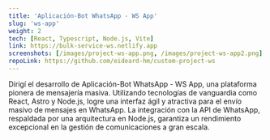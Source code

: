 ```yaml
---
title: 'Aplicación-Bot WhatsApp - WS App'
slug: 'ws-app'
weight: 2
tech: [React, Typescript, Node.js, Vite]
link: https://bulk-service-ws.netlify.app
screenshots: [/images/project-ws-app.png, /images/project-ws-app2.png]
repoLink: https://github.com/eideard-hm/custom-project-ws
---
```


Dirigí el desarrollo de Aplicación-Bot WhatsApp - WS App, una plataforma pionera de mensajería masiva. Utilizando tecnologías de vanguardia como React, Astro y Node.js, logre una interfaz ágil y atractiva para el envío masivo de mensajes en WhatsApp. La integración con la API de WhatsApp, respaldada por una arquitectura en Node.js, garantiza un rendimiento excepcional en la gestión de comunicaciones a gran escala.

